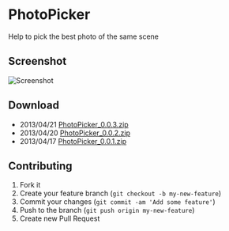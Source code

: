 # PhotoPicker

Help to pick the best photo of the same scene

## Screenshot

![Screenshot](https://raw.github.com/xxjapp/PhotoPicker/master/Download/PhotoPicker_0.0.3.png "Screenshot")

## Download

- 2013/04/21 [PhotoPicker_0.0.3.zip](https://github.com/xxjapp/PhotoPicker/blob/master/Download/PhotoPicker_0.0.3.zip?raw=true)
- 2013/04/20 [PhotoPicker_0.0.2.zip](https://github.com/xxjapp/PhotoPicker/blob/master/Download/PhotoPicker_0.0.2.zip?raw=true)
- 2013/04/17 [PhotoPicker_0.0.1.zip](https://github.com/xxjapp/PhotoPicker/blob/master/Download/PhotoPicker_0.0.1.zip?raw=true)

## Contributing

1. Fork it
2. Create your feature branch (`git checkout -b my-new-feature`)
3. Commit your changes (`git commit -am 'Add some feature'`)
4. Push to the branch (`git push origin my-new-feature`)
5. Create new Pull Request
